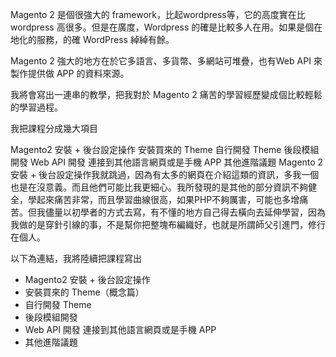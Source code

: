 Magento 2 是個很強大的 framework，比起wordpress等，它的高度實在比wordpress 高很多。但是在廣度，Wordpress 的確是比較多人在用。如果是個在地化的服務，的確 WordPress 綽綽有餘。

Magento 2 強大的地方在於它多語言、多貨幣、多網站可堆疊，也有Web API 來製作提供做 APP 的資料來源。

我將會寫出一連串的教學，把我對於 Magento 2 痛苦的學習經歷變成個比較輕鬆的學習過程。

我把課程分成幾大項目

Magento2 安裝 + 後台設定操作
安裝買來的 Theme
自行開發 Theme
後段模組開發
Web API 開發 連接到其他語言網頁或是手機 APP
其他進階議題
Magento 2 安裝 + 後台設定操作我就跳過，因為有太多的網頁在介紹這類的資訊，多我一個也是在沒意義。而且他們可能比我更細心。我所發現的是其他的部分資訊不夠健全，學起來痛苦非常，而且學習曲線很高，如果PHP不夠厲害，可能也多增痛苦。但我儘量以初學者的方式去寫，有不懂的地方自己得去橫向去延伸學習，因為我做的是穿針引線的事，不是幫你把整塊布編織好，也就是所謂師父引進門，修行在個人。

以下為連結，我將陸續把課程寫出

* Magento2 安裝 + 後台設定操作
* 安裝買來的 Theme（概念篇）
* 自行開發 Theme
* 後段模組開發
* Web API 開發 連接到其他語言網頁或是手機 APP
* 其他進階議題

